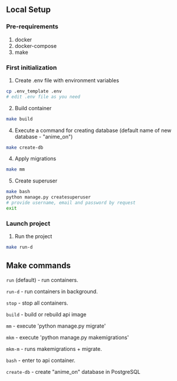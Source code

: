 ## Local Setup

### Pre-requirements
1. docker
2. docker-compose
3. make

### First initialization
1. Create .env file with environment variables
```bash
cp .env_template .env
# edit .env file as you need
```

2. Build container
```bash
make build
```

4. Execute a command for creating database (default name of new database - "anime_on")
```bash
make create-db
```

4. Apply migrations
```bash
make mm
```

5. Create superuser
```bash
make bash
python manage.py createsuperuser
# provide username, email and password by request
exit
```

### Launch project
1. Run the project
```bash
make run-d
```


## Make commands

``run`` (default) - run containers.

``run-d`` - run containers in background.

``stop`` - stop all containers.

``build`` - build or rebuild api image

``mm`` - execute 'python manage.py migrate'

``mkm`` - execute 'python manage.py makemigrations'

``mkm-m`` - runs makemigrations + migrate.

``bash`` - enter to api container.

``create-db`` - create "anime_on" database in PostgreSQL